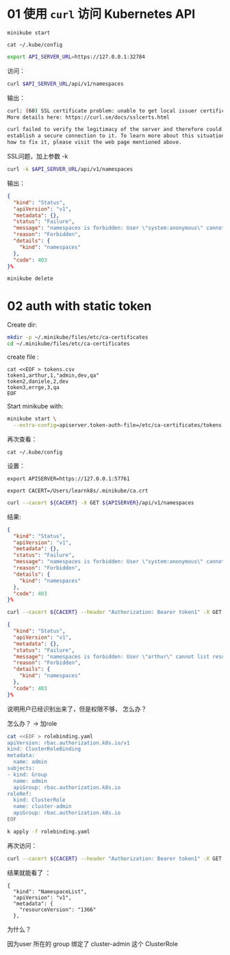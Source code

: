# 01 使用 `curl` 访问 Kubernetes API  

```
minikube start
```

```
cat ~/.kube/config
```



```bash
export API_SERVER_URL=https://127.0.0.1:32784
```

访问：  

```bash
curl $API_SERVER_URL/api/v1/namespaces
```

输出：   

```bash
curl: (60) SSL certificate problem: unable to get local issuer certificate
More details here: https://curl.se/docs/sslcerts.html

curl failed to verify the legitimacy of the server and therefore could not
establish a secure connection to it. To learn more about this situation and
how to fix it, please visit the web page mentioned above.
```

SSL问题，加上参数 -k 

```bash
curl -k $API_SERVER_URL/api/v1/namespaces
```

输出：  

```json
{
  "kind": "Status",
  "apiVersion": "v1",
  "metadata": {},
  "status": "Failure",
  "message": "namespaces is forbidden: User \"system:anonymous\" cannot list resource \"namespaces\" in API group \"\" at the cluster scope",
  "reason": "Forbidden",
  "details": {
    "kind": "namespaces"
  },
  "code": 403
}%
```

```
minikube delete
```

# 02 auth with static token 

Create dir:  

```bash
mkdir -p ~/.minikube/files/etc/ca-certificates
cd ~/.minikube/files/etc/ca-certificates

```



create file :    

```
cat <<EOF > tokens.csv
token1,arthur,1,"admin,dev,qa"
token2,daniele,2,dev
token3,errge,3,qa
EOF
```



Start minikube with:   

```bash
minikube start \
  --extra-config=apiserver.token-auth-file=/etc/ca-certificates/tokens.csv
```

再次查看：   

```
cat ~/.kube/config
```

设置：  

```
export APISERVER=https://127.0.0.1:57761
```

```
export CACERT=/Users/learnk8s/.minikube/ca.crt
```

```bash
curl --cacert ${CACERT} -X GET ${APISERVER}/api/v1/namespaces
```

结果:

```json
{
  "kind": "Status",
  "apiVersion": "v1",
  "metadata": {},
  "status": "Failure",
  "message": "namespaces is forbidden: User \"system:anonymous\" cannot list resource \"namespaces\" in API group \"\" at the cluster scope",
  "reason": "Forbidden",
  "details": {
    "kind": "namespaces"
  },
  "code": 403
}%
```



```bash
curl --cacert ${CACERT} --header "Authorization: Bearer token1" -X GET ${APISERVER}/api/v1/namespaces
```

```json
{
  "kind": "Status",
  "apiVersion": "v1",
  "metadata": {},
  "status": "Failure",
  "message": "namespaces is forbidden: User \"arthur\" cannot list resource \"namespaces\" in API group \"\" at the cluster scope",
  "reason": "Forbidden",
  "details": {
    "kind": "namespaces"
  },
  "code": 403
}%
```

说明用户已经识别出来了，但是权限不够， 怎么办？   

怎么办？  ->   加role    

```bash
cat <<EOF > rolebinding.yaml
apiVersion: rbac.authorization.k8s.io/v1
kind: ClusterRoleBinding
metadata:
  name: admin
subjects:
- kind: Group
  name: admin
  apiGroup: rbac.authorization.k8s.io
roleRef:
  kind: ClusterRole
  name: cluster-admin
  apiGroup: rbac.authorization.k8s.io
EOF
```

```bash
k apply -f rolebinding.yaml
```

再次访问：   

```bash
curl --cacert ${CACERT} --header "Authorization: Bearer token1" -X GET ${APISERVER}/api/v1/namespaces
```

结果就能看了 ：   

```
{
  "kind": "NamespaceList",
  "apiVersion": "v1",
  "metadata": {
    "resourceVersion": "1366"
  },
```

为什么？   

因为user 所在的 group 绑定了 cluster-admin 这个 ClusterRole     



